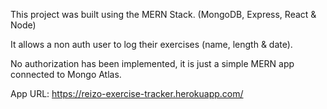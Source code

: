 This project was built using the MERN Stack. (MongoDB, Express, React & Node)

It allows a non auth user to log their exercises (name, length & date).

No authorization has been implemented, it is just a simple MERN app connected to Mongo Atlas.

App URL: https://reizo-exercise-tracker.herokuapp.com/
